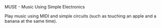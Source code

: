 MUSE - Music Using Simple Electronics

Play music using MIDI and simple circuits (such as touching an apple and a banana at the same time).
